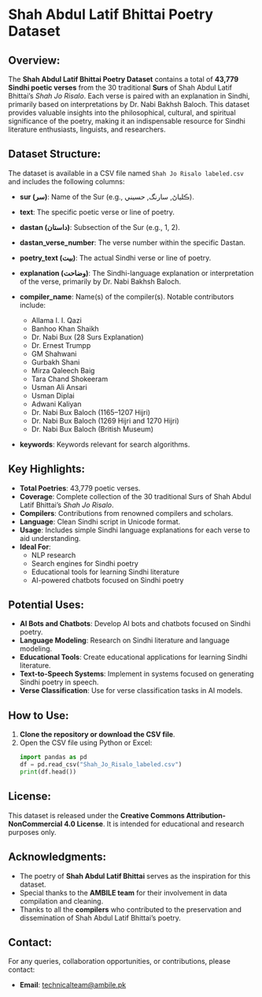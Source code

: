 # Shah Abdul Latif Bhittai Poetry Dataset

## Overview:
The **Shah Abdul Latif Bhittai Poetry Dataset** contains a total of **43,779 Sindhi poetic verses** from the 30 traditional **Surs** of Shah Abdul Latif Bhittai’s *Shah Jo Risalo*. Each verse is paired with an explanation in Sindhi, primarily based on interpretations by Dr. Nabi Bakhsh Baloch. This dataset provides valuable insights into the philosophical, cultural, and spiritual significance of the poetry, making it an indispensable resource for Sindhi literature enthusiasts, linguists, and researchers.

## Dataset Structure:
The dataset is available in a CSV file named `Shah Jo Risalo labeled.csv` and includes the following columns:

- **sur (سر)**: Name of the Sur (e.g., ڪلياڻ, سارنگ, حسيني).
- **text**: The specific poetic verse or line of poetry.
- **dastan (داستان)**: Subsection of the Sur (e.g., 1, 2).
- **dastan_verse_number**: The verse number within the specific Dastan.
- **poetry_text (بيت)**: The actual Sindhi verse or line of poetry.
- **explanation (وضاحت)**: The Sindhi-language explanation or interpretation of the verse, primarily by Dr. Nabi Bakhsh Baloch.
- **compiler_name**: Name(s) of the compiler(s). Notable contributors include:
  - Allama I. I. Qazi
  - Banhoo Khan Shaikh
  - Dr. Nabi Bux (28 Surs Explanation)
  - Dr. Ernest Trumpp
  - GM Shahwani
  - Gurbakh Shani
  - Mirza Qaleech Baig
  - Tara Chand Shokeeram
  - Usman Ali Ansari
  - Usman Diplai
  - Adwani Kaliyan
  - Dr. Nabi Bux Baloch (1165–1207 Hijri)
  - Dr. Nabi Bux Baloch (1269 Hijri and 1270 Hijri)
  - Dr. Nabi Bux Baloch (British Museum)

- **keywords**: Keywords relevant for search algorithms.

## Key Highlights:
- **Total Poetries**: 43,779 poetic verses.
- **Coverage**: Complete collection of the 30 traditional Surs of Shah Abdul Latif Bhittai’s *Shah Jo Risalo*.
- **Compilers**: Contributions from renowned compilers and scholars.
- **Language**: Clean Sindhi script in Unicode format.
- **Usage**: Includes simple Sindhi language explanations for each verse to aid understanding.
- **Ideal For**:
  - NLP research
  - Search engines for Sindhi poetry
  - Educational tools for learning Sindhi literature
  - AI-powered chatbots focused on Sindhi poetry

## Potential Uses:
- **AI Bots and Chatbots**: Develop AI bots and chatbots focused on Sindhi poetry.
- **Language Modeling**: Research on Sindhi literature and language modeling.
- **Educational Tools**: Create educational applications for learning Sindhi literature.
- **Text-to-Speech Systems**: Implement in systems focused on generating Sindhi poetry in speech.
- **Verse Classification**: Use for verse classification tasks in AI models.

## How to Use:
1. **Clone the repository or download the CSV file**.
2. Open the CSV file using Python or Excel:
   ```python
   import pandas as pd
   df = pd.read_csv("Shah_Jo_Risalo_labeled.csv")
   print(df.head())
## License:
This dataset is released under the **Creative Commons Attribution-NonCommercial 4.0 License**. It is intended for educational and research purposes only.

## Acknowledgments:
- The poetry of **Shah Abdul Latif Bhittai** serves as the inspiration for this dataset.
- Special thanks to the **AMBILE team** for their involvement in data compilation and cleaning.
- Thanks to all the **compilers** who contributed to the preservation and dissemination of Shah Abdul Latif Bhittai’s poetry.

## Contact:
For any queries, collaboration opportunities, or contributions, please contact:
- **Email**: [technicalteam@ambile.pk](mailto:technicalteam@ambile.pk)
